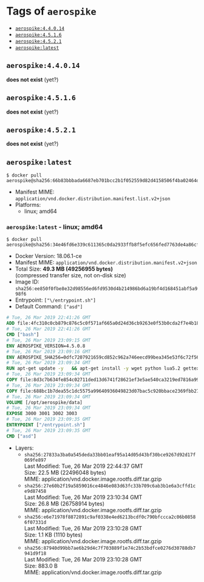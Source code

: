 <!-- THIS FILE IS GENERATED VIA './update-remote.sh' -->

# Tags of `aerospike`

-	[`aerospike:4.4.0.14`](#aerospike44014)
-	[`aerospike:4.5.1.6`](#aerospike4516)
-	[`aerospike:4.5.2.1`](#aerospike4521)
-	[`aerospike:latest`](#aerospikelatest)

## `aerospike:4.4.0.14`

**does not exist** (yet?)

## `aerospike:4.5.1.6`

**does not exist** (yet?)

## `aerospike:4.5.2.1`

**does not exist** (yet?)

## `aerospike:latest`

```console
$ docker pull aerospike@sha256:66b83bbbada6687eb701bcc2b1f052559d82d4158506f4ba02464d3ec1a3a07e
```

-	Manifest MIME: `application/vnd.docker.distribution.manifest.list.v2+json`
-	Platforms:
	-	linux; amd64

### `aerospike:latest` - linux; amd64

```console
$ docker pull aerospike@sha256:34e46fd6e339c611365c0da2933ffb8f5efc656fed7763de4a86cfce2eeda97d
```

-	Docker Version: 18.06.1-ce
-	Manifest MIME: `application/vnd.docker.distribution.manifest.v2+json`
-	Total Size: **49.3 MB (49256955 bytes)**  
	(compressed transfer size, not on-disk size)
-	Image ID: `sha256:ee850f0fbe8e32d98556ed6fd9530d4b214986bd6a19bf4d168451abf5a998f6`
-	Entrypoint: `["\/entrypoint.sh"]`
-	Default Command: `["asd"]`

```dockerfile
# Tue, 26 Mar 2019 22:41:26 GMT
ADD file:4fc310c0cb879c876c5c0f571af665a0d24d36cb9263e0f53b0cda2f7e4b1844 in / 
# Tue, 26 Mar 2019 22:41:26 GMT
CMD ["bash"]
# Tue, 26 Mar 2019 23:09:15 GMT
ENV AEROSPIKE_VERSION=4.5.0.8
# Tue, 26 Mar 2019 23:09:16 GMT
ENV AEROSPIKE_SHA256=0dfc7207921659cd852c962a746eecd99bea345e53f6c72f56302ecfbe7d2db1
# Tue, 26 Mar 2019 23:09:34 GMT
RUN apt-get update -y   && apt-get install -y wget python lua5.2 gettext-base   && wget "https://www.aerospike.com/artifacts/aerospike-server-community/${AEROSPIKE_VERSION}/aerospike-server-community-${AEROSPIKE_VERSION}-debian9.tgz" -O aerospike-server.tgz   && echo "$AEROSPIKE_SHA256 *aerospike-server.tgz" | sha256sum -c -   && mkdir aerospike   && tar xzf aerospike-server.tgz --strip-components=1 -C aerospike   && dpkg -i aerospike/aerospike-server-*.deb   && dpkg -i aerospike/aerospike-tools-*.deb   && mkdir -p /var/log/aerospike/   && mkdir -p /var/run/aerospike/   && rm -rf aerospike-server.tgz aerospike /var/lib/apt/lists/*   && rm -rf /opt/aerospike/lib/java   && dpkg -r wget ca-certificates openssl xz-utils  && dpkg --purge wget ca-certificates openssl xz-utils  && apt-get purge -y   && apt autoremove -y
# Tue, 26 Mar 2019 23:09:34 GMT
COPY file:8d3c7b634fe854c02711ded13d6741f28621ef3e5ae540ca3219ed7816a992ab in /etc/aerospike/aerospike.template.conf 
# Tue, 26 Mar 2019 23:09:34 GMT
COPY file:688bc1b7dea55c1dc5575a99640936049823d07bac5c920bbace2369fbb27428 in /entrypoint.sh 
# Tue, 26 Mar 2019 23:09:34 GMT
VOLUME [/opt/aerospike/data]
# Tue, 26 Mar 2019 23:09:34 GMT
EXPOSE 3000 3001 3002 3003
# Tue, 26 Mar 2019 23:09:35 GMT
ENTRYPOINT ["/entrypoint.sh"]
# Tue, 26 Mar 2019 23:09:35 GMT
CMD ["asd"]
```

-	Layers:
	-	`sha256:27833a3ba0a545deda33bb01eaf95a14d05d43bf30bce9267d92d17f069fe897`  
		Last Modified: Tue, 26 Mar 2019 22:44:37 GMT  
		Size: 22.5 MB (22496048 bytes)  
		MIME: application/vnd.docker.image.rootfs.diff.tar.gzip
	-	`sha256:27e60b2f19a5859016ce4846e083d63fc33b709c6ab3b1e6a3cffd1ce9d87458`  
		Last Modified: Tue, 26 Mar 2019 23:10:34 GMT  
		Size: 26.8 MB (26758914 bytes)  
		MIME: application/vnd.docker.image.rootfs.diff.tar.gzip
	-	`sha256:e6e71978f8872891c9af0338e4ed6213bcdf0c790bfccca2c06b08586f07331d`  
		Last Modified: Tue, 26 Mar 2019 23:10:28 GMT  
		Size: 1.1 KB (1110 bytes)  
		MIME: application/vnd.docker.image.rootfs.diff.tar.gzip
	-	`sha256:87940d99bb7ae6b29d4c7f703889f1e74c2b53bdfce0276d30788db7941d9f18`  
		Last Modified: Tue, 26 Mar 2019 23:10:28 GMT  
		Size: 883.0 B  
		MIME: application/vnd.docker.image.rootfs.diff.tar.gzip
